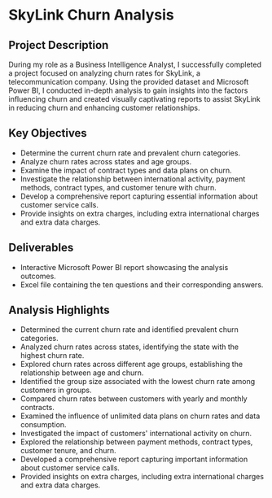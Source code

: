 # SkyLink Churn Analysis

## Project Description
During my role as a Business Intelligence Analyst, I successfully completed a project focused on analyzing churn rates for SkyLink, a telecommunication company. Using the provided dataset and Microsoft Power BI, I conducted in-depth analysis to gain insights into the factors influencing churn and created visually captivating reports to assist SkyLink in reducing churn and enhancing customer relationships. 

## Key Objectives
- Determine the current churn rate and prevalent churn categories.
- Analyze churn rates across states and age groups.
- Examine the impact of contract types and data plans on churn.
- Investigate the relationship between international activity, payment methods, contract types, and customer tenure with churn.
- Develop a comprehensive report capturing essential information about customer service calls.
- Provide insights on extra charges, including extra international charges and extra data charges.

## Deliverables
- Interactive Microsoft Power BI report showcasing the analysis outcomes.
- Excel file containing the ten questions and their corresponding answers.

## Analysis Highlights
- Determined the current churn rate and identified prevalent churn categories.
- Analyzed churn rates across states, identifying the state with the highest churn rate.
- Explored churn rates across different age groups, establishing the relationship between age and churn.
- Identified the group size associated with the lowest churn rate among customers in groups.
- Compared churn rates between customers with yearly and monthly contracts.
- Examined the influence of unlimited data plans on churn rates and data consumption.
- Investigated the impact of customers' international activity on churn.
- Explored the relationship between payment methods, contract types, customer tenure, and churn.
- Developed a comprehensive report capturing important information about customer service calls.
- Provided insights on extra charges, including extra international charges and extra data charges.


